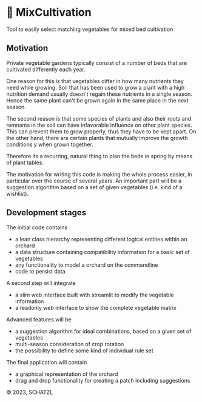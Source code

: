 # :seedling: MixCultivation 
Tool to easily select matching vegetables for mixed bed cultivation

## Motivation

Private vegetable gardens typically consist of a number of beds that are cultivated differently each year.

One reason for this is that vegetables differ in how many nutrients they need while growing. Soil that has been used to grow a plant with a high nutrition demand usually doesn't regain these nutrients in a single season. Hence the same plant can't be grown again in the same place in the next season.

The second reason is that some species of plants and also their roots and remnants in the soil can have infavorable influence on other plant species. This can prevent them to grow properly, thus they have to be kept apart. On the other hand, there are certain plants that mutually improve the growth conditions y when grown together.

Therefore its a recurring, natural thing to plan the beds in spring by means of plant tables. 

The motivation for writing this code is making the whole process easier, in particular over the course of several years. An important part will be a suggestion algorithm based on a set of given vegetables (i.e. kind of a wishlist).

## Development stages

The initial code contains 
- a lean class hierarchy representing different logical entities within an orchard
- a data structure containing compatibility information for a basic set of vegetables
- any functionality to model a orchard on the commandline
- code to persist data 

A second step will integrate
- a slim web interface built with streamlit to modify the vegetable information
- a readonly web interface to show the complete vegetable matrix

Advanced features will be
- a suggestion algorithm for ideal combinations, based on a given set of vegetables
- multi-season consideration of crop rotation
- the possibility to define some kind of individual rule set

The final application will contain
- a graphical representation of the orchard
- drag and drop functionality for creating a patch including suggestions

© 2023, SCHATZL
